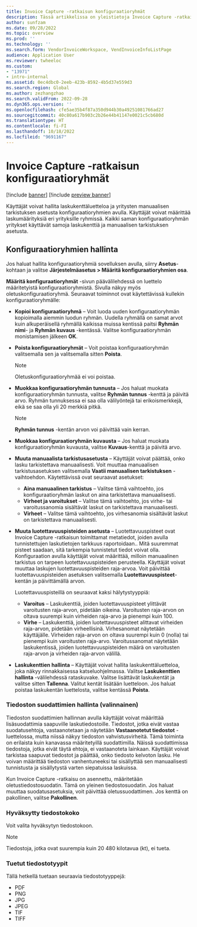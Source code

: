 ```yaml
---
title: Invoice Capture -ratkaisun konfiguraatioryhmät
description: Tässä artikkelissa on yleistietoja Invoice Capture -ratkaisun konfiguraatioryhmistä.
author: sunfzam
ms.date: 09/28/2022
ms.topic: overview
ms.prod: ''
ms.technology: ''
ms.search.form: VendorInvoiceWorkspace, VendInvoiceInfoListPage
audience: Application User
ms.reviewer: twheeloc
ms.custom:
- "13971"
- intro-internal
ms.assetid: 0ec4dbc0-2eeb-423b-8592-4b5d37e559d3
ms.search.region: Global
ms.author: zezhangzhao
ms.search.validFrom: 2022-09-28
ms.dyn365.ops.version: ''
ms.openlocfilehash: cfe5ae35b4f87a350d944b30a49251081766ad27
ms.sourcegitcommit: 40c80a617b903c2b26e44b41147e0021c5cb680d
ms.translationtype: HT
ms.contentlocale: fi-FI
ms.lasthandoff: 10/18/2022
ms.locfileid: "9691167"
---
```

# <a name="invoice-capture-solution-configuration-groups"></a>Invoice Capture -ratkaisun konfiguraatioryhmät

[!include [banner](../includes/banner.md)]
[!include [preview banner](../includes/preview-banner.md)]

Käyttäjät voivat hallita laskukenttäluetteloa ja yritysten manuaalisen tarkistuksen asetusta konfiguraatioryhmien avulla. Käyttäjät voivat määrittää laskumäärityksiä eri yrityksille ryhmissä. Kaikki saman konfiguraatioryhmän yritykset käyttävät samoja laskukenttiä ja manuaalisen tarkistuksen asetusta.

## <a name="manage-configuration-groups"></a>Konfiguraatioryhmien hallinta

Jos haluat hallita konfiguraatioryhmiä sovelluksen avulla, siirry **Asetus**-kohtaan ja valitse **Järjestelmäasetus \> Määritä konfiguraatioryhmien osa**.

**Määritä konfiguraatioryhmät** -sivun päävälilehdessä on luettelo määritetyistä konfiguraatioryhmistä. Sivulla näkyy myös oletuskonfiguraatioryhmä. Seuraavat toiminnot ovat käytettävissä kullekin konfiguraatioryhmälle:

- **Kopioi konfiguraatioryhmä** – Voit luoda uuden konfiguraatioryhmän kopioimalla aiemmin luodun ryhmän. Uudella ryhmällä on samat arvot kuin alkuperäisellä ryhmällä kaikissa muissa kentissä paitsi **Ryhmän nimi**- ja **Ryhmän kuvaus** -kentässä. Valitse konfiguraatioryhmän monistamisen jälkeen **OK**.
- **Poista konfiguraatioryhmät** – Voit poistaa konfiguraatioryhmän valitsemalla sen ja valitsemalla sitten **Poista**.

    > [!NOTE]
    > Oletuskonfiguraatioryhmää ei voi poistaa.

- **Muokkaa konfiguraatioryhmän tunnusta** – Jos haluat muokata konfiguraatioryhmän tunnusta, valitse **Ryhmän tunnus** -kenttä ja päivitä arvo. Ryhmän tunnuksessa ei saa olla välilyöntejä tai erikoismerkkejä, eikä se saa olla yli 20 merkkiä pitkä.

    > [!NOTE]
    > **Ryhmän tunnus** -kentän arvon voi päivittää vain kerran.

- **Muokkaa konfiguraatioryhmän kuvausta** – Jos haluat muokata konfiguraatioryhmän kuvausta, valitse **Kuvaus**-kenttä ja päivitä arvo.
- **Muuta manuaalista tarkistusasetusta** – Käyttäjät voivat päättää, onko lasku tarkistettava manuaalisesti. Voit muuttaa manuaalisen tarkistusasetuksen valitsemalla **Vaatii manuaalisen tarkistuksen** -vaihtoehdon. Käytettävissä ovat seuraavat asetukset:

    - **Aina manuaalinen tarkistus** – Valitse tämä vaihtoehto, jos konfiguraatioryhmän laskut on aina tarkistettava manuaalisesti.
    - **Virheet ja varoitukset** – Valitse tämä vaihtoehto, jos virhe- tai varoitussanomia sisältävät laskut on tarkistettava manuaalisesti.
    - **Virheet** – Valitse tämä vaihtoehto, jos virhesanomia sisältävät laskut on tarkistettava manuaalisesti.

- **Muuta luotettavuuspisteiden asetusta** – Luotettavuuspisteet ovat Invoice Capture -ratkaisun toimittamat metatiedot, joiden avulla tunnistettujen laskutietojen tarkkuus raportoidaan.. Mitä suuremmat pisteet saadaan, sitä tarkempia tunnistetut tiedot voivat olla. Konfiguraation avulla käyttäjät voivat määrittää, milloin manuaalinen tarkistus on tarpeen luotettavuuspisteiden perusteella. Käyttäjät voivat muuttaa laskujen luotettavuuspisteiden raja-arvoa. Voit päivittää luotettavuuspisteiden asetuksen valitsemalla **Luotettavuuspisteet**-kentän ja päivittämällä arvon.

    Luotettavuuspisteillä on seuraavat kaksi hälytystyyppiä:

    - **Varoitus** – Laskukenttiä, joiden luotettavuuspisteet ylittävät varoitusten raja-arvon, pidetään oikeina. Varoitusten raja-arvon on oltava suurempi kuin virheiden raja-arvo ja pienempi kuin 100.
    - **Virhe** – Laskukenttiä, joiden luotettavuuspisteet alittavat virheiden raja-arvon, pidetään virheellisinä. Virhesanomat näytetään käyttäjälle. Virheiden raja-arvon on oltava suurempi kuin 0 (nolla) tai pienempi kuin varoitusten raja-arvo. Varoitussanomat näytetään laskukentissä, joiden luotettavuuspisteiden määrä on varoitusten raja-arvon ja virheiden raja-arvon välillä.

- **Laskukenttien hallinta** – Käyttäjät voivat hallita laskukenttäluetteloa, joka näkyy rinnakkaisessa katseluohjelmassa. Valitse **Laskukenttien hallinta** -välilehdessä rataskuvake. Valitse lisättävät laskukentät ja valitse sitten **Tallenna**. Valitut kentät lisätään luetteloon. Jos haluat poistaa laskukentän luettelosta, valitse kentässä **Poista**.

### <a name="manage-file-filters-optional"></a>Tiedoston suodattimien hallinta (valinnainen)

Tiedoston suodattimien hallinnan avulla käyttäjät voivat määrittää lisäsuodattimia saapuville laskutiedostoille. Tiedostot, jotka eivät vastaa suodatusehtoja, vastaanotetaan ja näytetään **Vastaanotetut tiedostot** -luettelossa, mutta niissä näkyy tiedoston vahvistusvirheitä. Tämä toiminta on erilaista kuin kanavassa määritetyillä suodattimilla. Näissä suodattimissa tiedostoja, jotka eivät täytä ehtoja, ei vastaanoteta lainkaan. Käyttäjät voivat tarkistaa saapuvat tiedostot ja päättää, onko tiedosto kelvoton lasku. He voivan määrittää tiedoston vanhentuneeksi tai sisällyttää sen manuaalisesti tunnistusta ja sisällytystä varten siepatuissa laskuissa.

Kun Invoice Capture -ratkaisu on asennettu, määritetään oletustiedostosuodatin. Tämä on yleinen tiedostosuodatin. Jos haluat muuttaa suodatusasetuksia, voit päivittää oletussuodattimen. Jos kenttä on pakollinen, valitse **Pakollinen**. 

### <a name="accepted-file-size"></a>Hyväksytty tiedostokoko

Voit valita hyväksytyn tiedostokoon.

> [!NOTE]
> Tiedostoja, jotka ovat suurempia kuin 20 480 kilotavua (kt), ei tueta.

### <a name="supported-file-types"></a>Tuetut tiedostotyypit

Tällä hetkellä tuetaan seuraavia tiedostotyyppejä:

- PDF
- PNG
- JPG
- JPEG
- TIF
- TIFF

